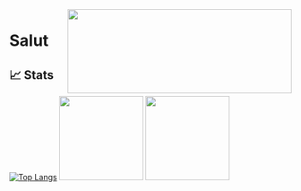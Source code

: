 
<img align='right' width="400" height="150" reapeat="true" src="https://i.pinimg.com/originals/24/75/cc/2475ccfb055940a4c374533122827a35.gif">

# Salut 
## &#x1f4c8; Stats

[![Top Langs](https://github-readme-stats.vercel.app/api/top-langs/?username=Wolf-py&layout=compact&theme=omni&show_icons=true)](https://github.com/Wolf-py)
 <img height="150em" src="https://github-readme-stats.vercel.app/api?username=Wolf-py&show_icons=true&hide_border=true&theme=tokyonight"/>
 <img height="150em" src="https://github-readme-stats.vercel.app/api/top-langs/?username=Wolf-py&show_icons=true&hide_border=true&theme=tokyonight"/>
